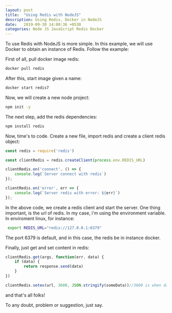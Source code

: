 ```yaml
---
layout: post
title:  "Using Redis with NodeJS"
description: Using Redis, Docker in NodeJS
date:   2019-09-30 14:00:36 +0530
categories: Node JS JavaScript Redis Docker
---
```

To use Redis with NodeJS is more simple. In this example, we will use Docker to obtain an instance of Redis. Follow the example:

First of all, pull docker image redis:
```sh
docker pull redis
```

After this, start image given a name:
```sh
docker start redis7
```

Now, we will create a new node project:
```sh
npm init -y
```

The next step, add the redis dependencies:
```sh
npm install redis
```
Now, time's to code. Create a new file, import redis and create a client redis object:
```javascript
const redis = require('redis')

const clientRedis = redis.createClient(process.env.REDIS_URL)

clientRedis.on('connect', () => {
    console.log(`Server connect with redis`)
});

clientRedis.on('error', err => {
    console.log(`Server redis with error: ${err}`)
});
```
In the above code, we create a redis client and start the server. One thing important, is the url of redis. In my case, i'm using the environment variable. In enviroment linux, for instance:
```sh
 export REDIS_URL="redis://127.0.0.1:6379"
``` 
The port 6379 is default, and in this case, the redis be in instance docker.

Finally, just get and set content in redis:
```javascript
clientRedis.get(args, function(err, data) {
    if (data) {
        return response.send(data)
    }
})

clientRedis.setex(url, 3600, JSON.stringify(someData))//3600 is when data will expires
```
and that's all folks!

To any doubt, problem or suggestion, just say.
